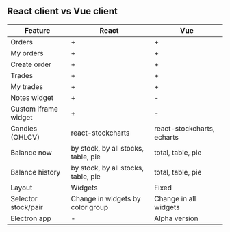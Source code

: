## React client vs Vue client

| Feature | React | Vue |
|--|--|--|
| Orders | + | + |
| My orders | + | + |
| Create order | + | + |
| Trades | + | + |
| My trades | + | + |
| Notes widget | + | - |
| Custom iframe widget | + | - |
| Candles (OHLCV) | react-stockcharts | react-stockcharts, echarts |
| Balance now | by stock, by all stocks, table, pie | total, table, pie |
| Balance history | by stock, by all stocks, table, pie | total, table, pie |
| Layout | Widgets | Fixed |
| Selector stock/pair | Change in widgets by color group | Change in all widgets |
| Electron app | - | Alpha version |
